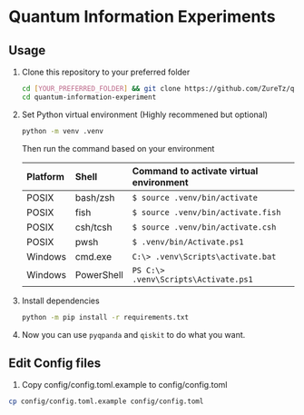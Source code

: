 # Quantum Information Experiments

## Usage

1. Clone this repository to your preferred folder

   ```bash
   cd [YOUR_PREFERRED_FOLDER] && git clone https://github.com/ZureTz/quantum-information-experiment.git
   cd quantum-information-experiment
   ```

2. Set Python virtual environment (Highly recommened but optional)

   ```bash
   python -m venv .venv
   ```
   
   Then run the command based on your environment

   | Platform   | Shell                                   | Command to activate virtual environment |
   | :--------- | :-------------------------------------- | :-------------------------------------- |
   | POSIX      | bash/zsh                                | `$ source .venv/bin/activate`   |
   | POSIX			| fish       | `$ source .venv/bin/activate.fish`      |
   | POSIX			| csh/tcsh   | `$ source .venv/bin/activate.csh`       |
   | POSIX			| pwsh       | `$ .venv/bin/Activate.ps1`      |
   | Windows    | cmd.exe                                 | `C:\> .venv\Scripts\activate.bat` |
   | Windows    | PowerShell | `PS C:\> .venv\Scripts\Activate.ps1` |

3. Install dependencies

   ```bash
   python -m pip install -r requirements.txt
   ```

4. Now you can use `pyqpanda` and `qiskit` to do what you want.

## Edit Config files

1. Copy config/config.toml.example to config/config.toml
```bash
cp config/config.toml.example config/config.toml
```